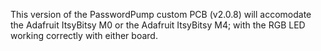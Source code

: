This version of the PasswordPump custom PCB (v2.0.8) will accomodate the Adafruit ItsyBitsy M0 or the Adafruit ItsyBitsy M4; with the RGB LED working correctly with either board.
